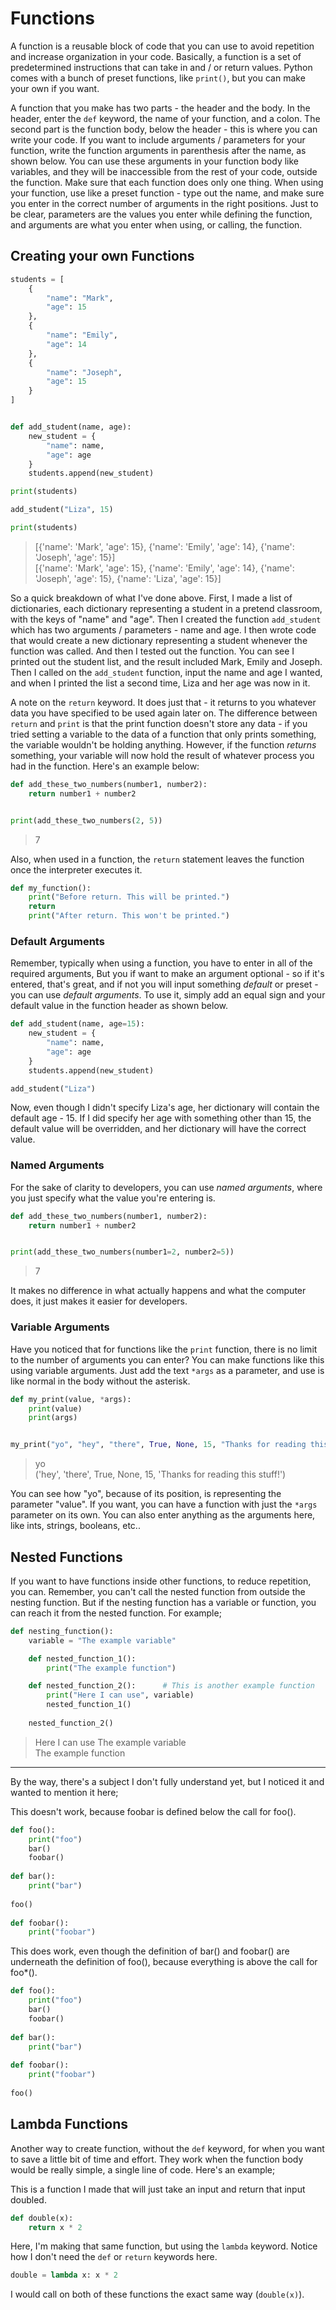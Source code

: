 # Functions

A function is a reusable block of code that you can use to avoid repetition and increase organization in your code. Basically, a function is a set of predetermined instructions that can take in and / or return values. Python comes with a bunch of preset functions, like `print()`, but you can make your own if you want.

A function that you make has two parts - the header and the body. In the header, enter the `def` keyword, the name of your function, and a colon. The second part is the function body, below the header - this is where you can write your code.  If you want to include arguments / parameters for your function, write the function arguments in parenthesis after the name, as shown below. You can use these arguments in your function body like variables, and they will be inaccessible from the rest of your code, outside the function. Make sure that each function does only one thing. When using your function, use like a preset function - type out the name, and make sure you enter in the correct number of arguments in the right positions. Just to be clear, parameters are the values you enter while defining the function, and arguments are what you enter when using, or calling, the function.
## Creating your own Functions
```python
students = [
    {
        "name": "Mark",
        "age": 15
    },
    {
        "name": "Emily",
        "age": 14
    },
    {
        "name": "Joseph",
        "age": 15
    }
]


def add_student(name, age):
    new_student = {
        "name": name,
        "age": age
    }
    students.append(new_student)

print(students)

add_student("Liza", 15)

print(students)
```
>[{'name': 'Mark', 'age': 15}, {'name': 'Emily', 'age': 14}, {'name': 'Joseph', 'age': 15}] \
[{'name': 'Mark', 'age': 15}, {'name': 'Emily', 'age': 14}, {'name': 'Joseph', 'age': 15}, {'name': 'Liza', 'age': 15}]

So a quick breakdown of what I've done above. First, I made a list of dictionaries, each dictionary representing a student in a pretend classroom, with the keys of "name" and "age". Then I created the function `add_student` which has two arguments / parameters - name and age. I then wrote code that would create a new dictionary representing a student whenever the function was called. And then I tested out the function. You can see I printed out the student list, and the result included Mark, Emily and Joseph. Then I called on the `add_student` function, input the name and age I wanted, and when I printed the list a second time, Liza and her age was now in it. 


A note on the `return` keyword. It does just that - it returns to you whatever data you have specified to be used again later on. The difference between `return` and `print` is that the print function doesn't store any data - if you tried setting a variable to the data of a function that only prints something, the variable wouldn't be holding anything. However, if the function *returns* something, your variable will now hold the result of whatever process you had in the function. Here's an example below:

```python
def add_these_two_numbers(number1, number2):
    return number1 + number2


print(add_these_two_numbers(2, 5))
```
>7

Also, when used in a function, the `return` statement leaves the function once the interpreter executes it. 

```python
def my_function():
    print("Before return. This will be printed.")
    return
    print("After return. This won't be printed.")

```

### Default Arguments

Remember, typically when using a function, you have to enter in all of the required arguments, But you if want to make an argument optional - so if it's entered, that's great, and if not you will input something *default* or preset - you can use *default arguments*. To use it, simply add an equal sign and your default value in the function header as shown below.
```python
def add_student(name, age=15):
    new_student = {
        "name": name,
        "age": age
    }
    students.append(new_student)

add_student("Liza")
```

Now, even though I didn't specify Liza's age, her dictionary will contain the default age - 15. If I did specify her age with something other than 15, the default value will be overridden, and her dictionary will have the correct value. 

### Named Arguments

For the sake of clarity to developers, you can use *named arguments*, where you just specify what the value you're entering is. 

```python
def add_these_two_numbers(number1, number2):
    return number1 + number2


print(add_these_two_numbers(number1=2, number2=5))
```
>7

It makes no difference in what actually happens and what the computer does, it just makes it easier for developers. 

### Variable Arguments

Have you noticed that for functions like the `print` function, there is no limit to the number of arguments you can enter? You can make functions like this using variable arguments. Just add the text `*args` as a parameter, and use is like normal in the body without the asterisk.

```python
def my_print(value, *args):
    print(value)
    print(args)


my_print("yo", "hey", "there", True, None, 15, "Thanks for reading this stuff!")
```
>yo \
('hey', 'there', True, None, 15, 'Thanks for reading this stuff!') 

You can see how "yo", because of its position, is representing the parameter "value". If you want, you can have a function with just the  `*args` parameter on its own. You can also enter anything as the arguments here, like ints, strings, booleans, etc..

## Nested Functions

If you want to have functions inside other functions, to reduce repetition, you can. Remember, you can't call the nested function from outside the nesting function. But if the nesting function has a variable or function, you can reach it from the nested function. For example;

```python
def nesting_function():
    variable = "The example variable"

    def nested_function_1():
        print("The example function")

    def nested_function_2():      # This is another example function
        print("Here I can use", variable)
        nested_function_1()
        
    nested_function_2()
```
>Here I can use The example variable\
The example function


---

By the way, there's a subject I don't fully understand yet, but I noticed it and wanted to mention it here;

This doesn't work, because foobar is defined below the call for foo().
```python
def foo():
    print("foo")
    bar()
    foobar()
    
def bar():
    print("bar")
    
foo()
    
def foobar():
    print("foobar")
```

This does work, even though the definition of bar() and foobar() are underneath the definition of foo(), because everything is above the call for foo*().

```python
def foo():
    print("foo")
    bar()
    foobar()
    
def bar():
    print("bar")
    
def foobar():
    print("foobar")
    
foo()
```

## Lambda Functions

Another way to create function, without the `def` keyword, for when you want to save a little bit of time and effort. They work when the function body would be really simple, a single line of code. Here's an example;

This is a function I made that will just take an input and return that input doubled.
```python
def double(x):
    return x * 2
```

Here, I'm making that same function, but using the `lambda` keyword. Notice how I don't need the `def` or `return` keywords here. 
```python
double = lambda x: x * 2
```

I would call on both of these functions the exact same way (`double(x)`).